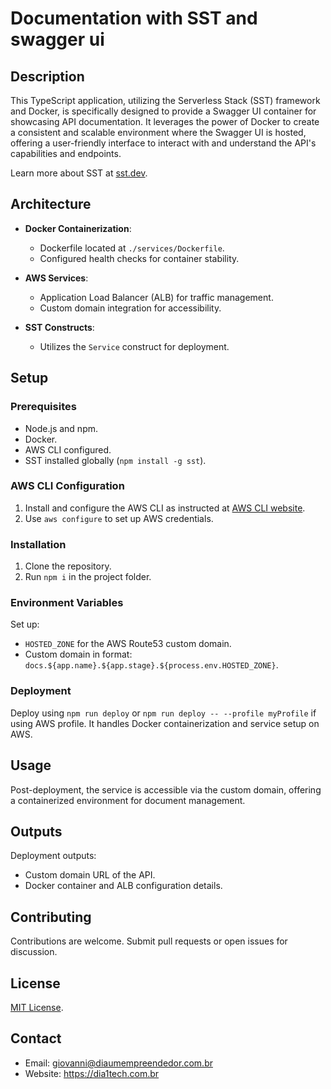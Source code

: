 # Documentation with SST and swagger ui

## Description

This TypeScript application, utilizing the Serverless Stack (SST) framework and Docker, is specifically designed to provide a Swagger UI container for showcasing API documentation. It leverages the power of Docker to create a consistent and scalable environment where the Swagger UI is hosted, offering a user-friendly interface to interact with and understand the API's capabilities and endpoints.

Learn more about SST at [sst.dev](https://sst.dev).

## Architecture

- **Docker Containerization**:
  - Dockerfile located at `./services/Dockerfile`.
  - Configured health checks for container stability.

- **AWS Services**:
  - Application Load Balancer (ALB) for traffic management.
  - Custom domain integration for accessibility.

- **SST Constructs**:
  - Utilizes the `Service` construct for deployment.

## Setup

### Prerequisites

- Node.js and npm.
- Docker.
- AWS CLI configured.
- SST installed globally (`npm install -g sst`).

### AWS CLI Configuration

1. Install and configure the AWS CLI as instructed at [AWS CLI website](https://aws.amazon.com/cli/).
2. Use `aws configure` to set up AWS credentials.

### Installation

1. Clone the repository.
2. Run `npm i` in the project folder.

### Environment Variables

Set up:
- `HOSTED_ZONE` for the AWS Route53 custom domain.
- Custom domain in format: `docs.${app.name}.${app.stage}.${process.env.HOSTED_ZONE}`.

### Deployment

Deploy using `npm run deploy` or `npm run deploy -- --profile myProfile` if using AWS profile. It handles Docker containerization and service setup on AWS.

## Usage

Post-deployment, the service is accessible via the custom domain, offering a containerized environment for document management.

## Outputs

Deployment outputs:
- Custom domain URL of the API.
- Docker container and ALB configuration details.

## Contributing

Contributions are welcome. Submit pull requests or open issues for discussion.

## License

[MIT License](https://opensource.org/licenses/MIT).

## Contact

- Email: giovanni@diaumempreendedor.com.br
- Website: https://dia1tech.com.br
